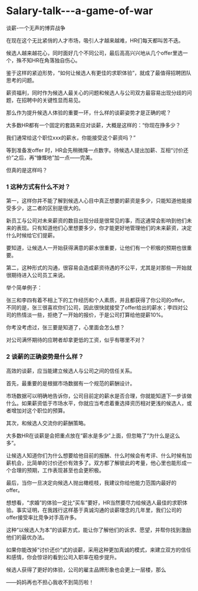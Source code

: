 # Salary-talk---a-game-of-war
谈薪-一个无声的博弈战争


在现在这个无比紧俏的人才市场，吸引人才越来越难，HR们每天都叫苦不迭。

候选人越来越花心，同时面好几个不同公司，最后高高兴兴地从几个offer里选一个，殊不知HR在角落独自伤心。

鉴于这样的紧迫形势，“如何让候选人有更佳的求职体验”，就成了最值得招聘团队思考的问题。
 
薪资福利，同时作为候选人最关心的问题和候选人与公司双方最容易出现分歧的问题，在招聘中的关键性显而易见。

那么作为提升候选人体验的重要一环，什么样的谈薪姿势才是正确的呢？

大多数HR都有一个固定的套路来应对谈薪，大概是这样的：“你现在挣多少？

我们通常给这个职位xxx的薪水，你能接受这个薪资吗？”

等到准备发offer 时，HR会先稍微降一点数字。待候选人提出加薪、互相“讨价还价”之后，再“慷慨地”加一点——完美。

但真的是这样吗？

### 1 这种方式有什么不对？

第一，这样你并不能了解到候选人心目中真正想要的薪资是多少，只能知道他能接受多少，这二者的区别是很大的。

新员工与公司对未来薪资的数目出现分歧是很常见的事，而这通常会影响到他们未来的表现。只有知道他们心里想要多少，你才能更好地管理他们的未来薪资，决定什么时候给它们提薪。

要知道，让候选人一开始获得满意的薪水很重要，让他们有一个积极的预期也很重要。

第二，这种形式的沟通，很容易会造成薪资待遇的不公平，尤其是对那些一开始就很期待进入公司员工来说。

举个简单例子：

张三和李四有着不相上下的工作经历和个人素质，并且都获得了你公司的offer。不同的是，张三很喜欢你们公司，因此很快就接受了offer给出的薪水；李四对公司的热情淡一些，拒绝了一开始的报价，于是公司打算给他提薪10%。

你考没考虑过，张三要是知道了，心里面会怎么想？

对公司满怀期待的应聘者却拿更低的工资，似乎有哪里不对？

### 2 谈薪的正确姿势是什么样？

高效的谈薪，应当能建立候选人与公司之间的信任关系。

首先，最重要的是根据市场数据有一个规范的薪酬设计。

市场数据可以明确地告诉你，公司目前定的薪水是否合理，你就能知道下一步该做什么。如果薪资低于市场水平，你就应当考虑着重选择资历相对更浅的候选人，或者增加对这个职位的预算。

其次，和候选人交流你的薪酬策略。

大多数HR在谈薪是会把重点放在“薪水是多少”上面，但忽略了“为什么是这么多”。

让候选人知道你们为什么想要给他目前的报酬、什么时候会有考评、什么时候有加薪机会，比简单的讨价还价有效多了。双方都了解彼此的考量，他心里也能形成一个合理的预期，工作表现甚至也会更积极。

最后，当你一旦决定向候选人抛出橄榄枝，我建议你给他能力范围内最好的offer。

想想看，“求婚”的体验一定比“买车”要好，HR当然要尽力给候选人最佳的求职体验。事实证明，在我践行这样基于真诚沟通的谈薪理念的几年里，我们公司的offer接受率比竞争对手高许多。

这种“以候选人为本”的谈薪方式，能让你了解他们的诉求、愿望，并帮你找到激励他们的最优办法。

如果你能改掉“讨价还价”式的谈薪，采用这种更加真诚的模式，来建立双方的信任和感情，你会惊讶的看到公司入职率在稳步提升。

候选人获得了更好的体验，公司的雇主品牌形象也会更上一层楼，那么

——妈妈再也不担心我收不到简历啦！
